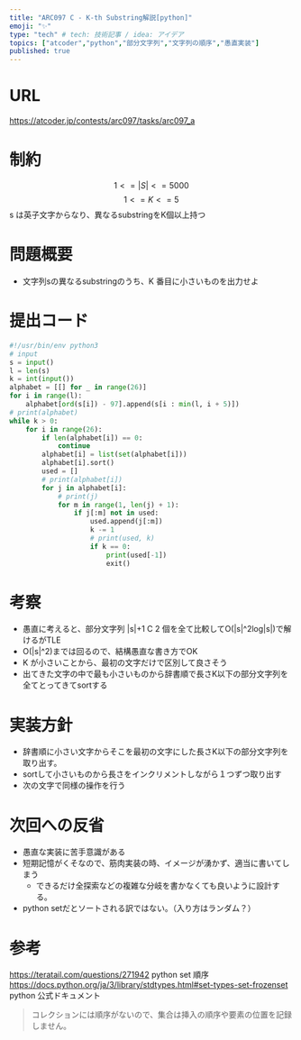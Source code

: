 ```yaml
---
title: "ARC097 C - K-th Substring解説[python]"
emoji: "✨"
type: "tech" # tech: 技術記事 / idea: アイデア
topics: ["atcoder","python","部分文字列","文字列の順序","愚直実装"]
published: true
---
```


# URL
https://atcoder.jp/contests/arc097/tasks/arc097_a
# 制約
$$ 1<= |S|<=5000 $$
$$ 1<= K<= 5$$
s は英子文字からなり、異なるsubstringをK個以上持つ

# 問題概要
- 文字列sの異なるsubstringのうち、K 番目に小さいものを出力せよ
# 提出コード
```python
#!/usr/bin/env python3
# input
s = input()
l = len(s)
k = int(input())
alphabet = [[] for _ in range(26)]
for i in range(l):
    alphabet[ord(s[i]) - 97].append(s[i : min(l, i + 5)])
# print(alphabet)
while k > 0:
    for i in range(26):
        if len(alphabet[i]) == 0:
            continue
        alphabet[i] = list(set(alphabet[i]))
        alphabet[i].sort()
        used = []
        # print(alphabet[i])
        for j in alphabet[i]:
            # print(j)
            for m in range(1, len(j) + 1):
                if j[:m] not in used:
                    used.append(j[:m])
                    k -= 1
                    # print(used, k)
                    if k == 0:
                        print(used[-1])
                        exit()


```

# 考察
- 愚直に考えると、部分文字列  |s|+1 C 2   個を全て比較してO(|s|^2log|s|)で解けるがTLE
- O(|s|^2)までは回るので、結構愚直な書き方でOK
- K が小さいことから、最初の文字だけで区別して良さそう
- 出てきた文字の中で最も小さいものから辞書順で長さK以下の部分文字列を全てとってきてsortする

# 実装方針
- 辞書順に小さい文字からそこを最初の文字にした長さK以下の部分文字列を取り出す。
- sortして小さいものから長さをインクリメントしながら１つずつ取り出す
- 次の文字で同様の操作を行う

# 次回への反省
- 愚直な実装に苦手意識がある
- 短期記憶がくそなので、筋肉実装の時、イメージが湧かず、適当に書いてしまう
  - できるだけ全探索などの複雑な分岐を書かなくても良いように設計する。
- python setだとソートされる訳ではない。（入り方はランダム？）

# 参考
https://teratail.com/questions/271942
python set 順序
https://docs.python.org/ja/3/library/stdtypes.html#set-types-set-frozenset
python 公式ドキュメント
>コレクションには順序がないので、集合は挿入の順序や要素の位置を記録しません。